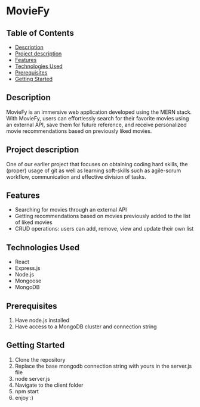 # MovieFy
## Table of Contents
- [Description](#description)
- [Project description](#project-description)
- [Features](#features)
- [Technologies Used](#technologies-used)
- [Prerequisites](#prerequisites)
- [Getting Started](#getting-started)

## Description
MovieFy is an immersive web application developed using the MERN stack. With MovieFy, users can effortlessly search for their favorite movies using an external API, save them for future reference, and receive personalized movie recommendations based on previously liked movies. 
## Project description
One of our earlier project that focuses on obtaining coding hard skills, the (proper) usage of git as well as learning soft-skills such as agile-scrum workflow, communication and effective division of tasks.   
## Features
- Searching for movies through an external API
- Getting recommendations based on movies previously added to the list of liked movies
- CRUD operations: users can add, remove, view and update their own list
## Technologies Used
* React
* Express.js
* Node.js
* Mongoose
* MongoDB
## Prerequisites
1. Have node.js installed
2. Have access to a MongoDB cluster and connection string
## Getting Started
1. Clone the repository
2. Replace the base mongodb connection string with yours in the server.js file
3. node server.js
4. Navigate to the client folder
5. npm start
6. enjoy :)
